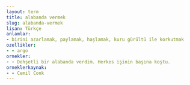```yaml
---
layout: term
title: alabanda vermek
slug: alabanda-vermek
lisan: Türkçe
anlamlar:
- birini azarlamak, paylamak, haşlamak, kuru gürültü ile korkutmak
ozellikler:
- - argo
ornekler:
- - Dehşetli bir alabanda verdim. Herkes işinin başına koştu.
orneklerkaynak:
- - Cemil Conk
---
```

